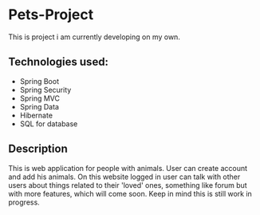# Pets-Project
This is project i am currently developing on my own.

## Technologies used:
- Spring Boot
- Spring Security
- Spring MVC
- Spring Data
- Hibernate
- SQL for database

## Description
This is web application for people with animals. User can create account and add his animals. On this website logged in user can talk with other users about things related to their 'loved' ones, something like forum but with more features, which will come soon. Keep in mind this is still work in progress.
